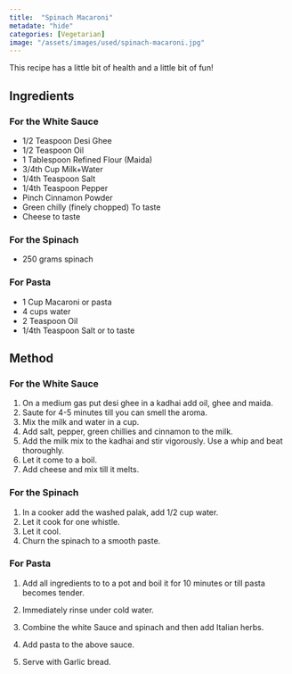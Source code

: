 ```yaml
---
title:  "Spinach Macaroni"
metadate: "hide"
categories: [Vegetarian]
image: "/assets/images/used/spinach-macaroni.jpg"
---
```


This recipe has a little bit of health and a little bit of fun! 

## Ingredients

### For the White Sauce

- 1/2 Teaspoon Desi Ghee
- 1/2 Teaspoon Oil
- 1 Tablespoon Refined Flour (Maida)
- 3/4th Cup Milk+Water
- 1/4th Teaspoon Salt
- 1/4th Teaspoon Pepper
- Pinch Cinnamon Powder
- Green chilly (finely chopped) To taste
- Cheese to taste 

### For the Spinach

- 250 grams spinach

### For Pasta
 
- 1 Cup Macaroni or pasta
- 4 cups water
- 2 Teaspoon Oil
- 1/4th Teaspoon Salt or to taste

## Method

### For the White Sauce

1. On a medium gas put desi ghee in a kadhai add oil, ghee and maida. 
2. Saute for 4-5 minutes till you can smell the aroma. 
3. Mix the milk and water in a cup.
4. Add salt, pepper, green chillies and cinnamon to the milk.
5. Add the milk mix to the kadhai and stir vigorously. Use a whip and beat thoroughly.
6. Let it come to a boil.  
7. Add cheese and mix till it melts.  

### For the Spinach

1. In a cooker add the washed palak, add 1/2 cup water.
2. Let it cook for one whistle.
3. Let it cool.
4. Churn the spinach to a smooth paste.

### For Pasta

1. Add all ingredients to to a pot and boil it for 10 minutes or till pasta becomes tender. 
2. Immediately rinse under cold water.

4. Combine the white Sauce and spinach and then add Italian herbs. 
5. Add pasta to the above sauce.
6. Serve with Garlic bread. 